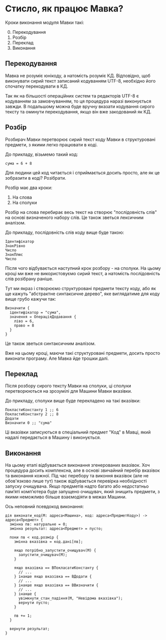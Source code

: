# Стисло, як працює Мавка?

Кроки виконання модуля Мавки такі:

0. Перекодування
1. Розбір
2. Переклад
3. Виконання

## Перекодування

Мавка не розуміє юнікоду, а натомість розуміє КД.
Відповідно, щоб виконувати сирий текст записаний кодуванням UTF-8, необхідно його спочатку перекодувати в КД.

Так як на більшості операційних систем та редакторів UTF-8 є кодуванням за замовчуванням, то ця процедура наразі виконується завжди.
В подальшому можна буде вручну вказати кодування сирого тексту та оминути перекодування, якщо він вже закодований як КД.

## Розбір

Розбирач Мавки перетворює сирий текст коду Мавки в структуровані предмети, з якими легко працювати в коді.

До прикладу, візьмемо такий код:

```мавка
сума = 6 + 8
```

Для людини цей код читається і сприймається досить просто, але як це зобразити в коді? Розібрати.

Розбір має два кроки:

1. На слова
2. На сполуки

Розбір на слова перебирає весь текст на створює "послідовність слів" на основі визначеного набору слів. Це також зветься лексичним аналізом.

До прикладу, послідовність слів коду вище буде такою:

```
Ідентифікатор
ЗнакРівно
Число
ЗнакПлюс
Число
```

Після чого відбувається наступний крок розбору - на сполуки. На цьому кроці ми вже не використовуємо сирий текст, а натомість послідовність слів розібрану раніше.

Тут ми якраз і створюємо структуровані предмети тексту коду, або як ще кажуть "абстрактне синтаксичне дерево", яке виглядатиме для коду вище грубо кажучи так:

```ціль
Визначити {
  ідентифікатор = "сума",
  значення = ОпераціяДодавання {
    ліво = 6,
    право = 8
  }
}
```

Це також зветься синтаксичним аналізом.

Вже на цьому кроці, маючи такі структуровані предмети, досить просто виконати програму. Але Мавка йде трошки далі.

## Переклад

Після розбору сирого тексту Мавки на сполуки, ці сполуки перетворюються на зрозумілі для Машини Мавки вказівки.

До прикладу, сполуки вище буде перекладено на такі вказівки:

```
ПокластиКонстанту 1 ;; 6
ПокластиКонстанту 2 ;; 8
Додати
Визначити 0 ;; "сума"
```

Ці вказівки записуються в спеціальний предмет "Код" в Мавці, який надалі передається в Машину і виконується.

## Виконання

На цьому етапі відбувається виконання згенерованих вказівок. Хоч процедура досить комплексна, але в основі звичайний перебір вказівок та виконання кожної. Під час перебору та виконня вказівок (але не обов'язково лише тут) також відбувається перевірка необхідності запуску очищувача. Якщо предметів надто багато або недостатньо памʼяті компʼютера буде запущено очищувач, який знищить предмети, з якими неможливо більше взаємодіяти в межах Машини.

Ось неповний псевдокод виконання:

```ціль
дія виконати_код(М: адреса<Машина>, код: адреса<ПредметКоду>) -> адреса<Предмет> {
  змінна пв: натуральне = 0;
  змінна результат: адреса<Предмет> = пусто;

  поки пв < код.розмір {
    змінна вказівка = код.дані[пв];

    якщо потрібно_запустити_очищувач(М) {
      запустити_очищувач(М);
    }

    якщо вказівка == ВПокласатиКонстанту {
      // ...
    } інакше якщо вказівка == ВДодати {
      // ...
    } інакше якщо вказівка == ВВизначити {
      // ...
    } інакше {
      увімкнути_стан_падіння(М, "Невідома вказівка");
      вернути пусто;
    }

    пв += 1;
  }

  вернути результат;
}
```
